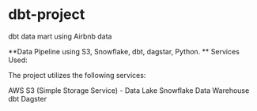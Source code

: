 # dbt-project
dbt data mart using Airbnb data


**Data Pipeline using S3, Snowflake, dbt, dagstar, Python.
**
Services Used:

The project utilizes the following services:

AWS S3 (Simple Storage Service) - Data Lake
Snowflake Data Warehouse
dbt
Dagster
